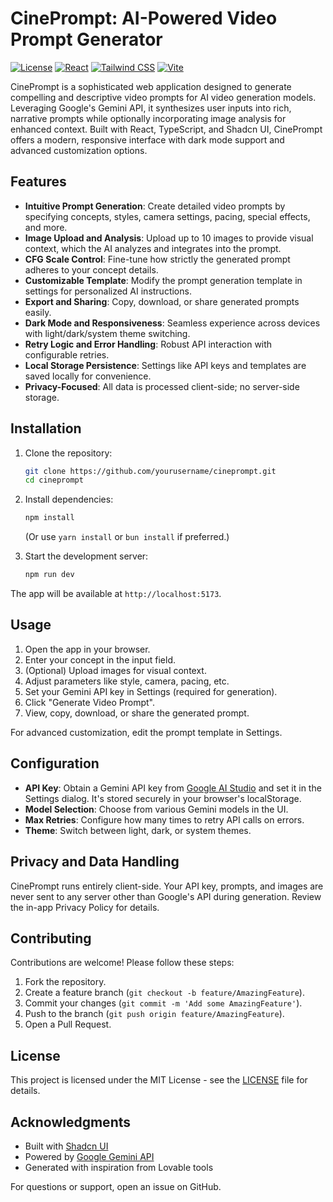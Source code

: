 # CinePrompt: AI-Powered Video Prompt Generator

[![License](https://img.shields.io/badge/license-MIT-blue.svg)](LICENSE)
[![React](https://img.shields.io/badge/React-18.3.1-blue.svg)](https://reactjs.org/)
[![Tailwind CSS](https://img.shields.io/badge/Tailwind_CSS-3.4.11-38B2AC.svg)](https://tailwindcss.com/)
[![Vite](https://img.shields.io/badge/Vite-5.4.1-purple.svg)](https://vitejs.dev/)

CinePrompt is a sophisticated web application designed to generate compelling and descriptive video prompts for AI video generation models. Leveraging Google's Gemini API, it synthesizes user inputs into rich, narrative prompts while optionally incorporating image analysis for enhanced context. Built with React, TypeScript, and Shadcn UI, CinePrompt offers a modern, responsive interface with dark mode support and advanced customization options.

## Features

- **Intuitive Prompt Generation**: Create detailed video prompts by specifying concepts, styles, camera settings, pacing, special effects, and more.
- **Image Upload and Analysis**: Upload up to 10 images to provide visual context, which the AI analyzes and integrates into the prompt.
- **CFG Scale Control**: Fine-tune how strictly the generated prompt adheres to your concept details.
- **Customizable Template**: Modify the prompt generation template in settings for personalized AI instructions.
- **Export and Sharing**: Copy, download, or share generated prompts easily.
- **Dark Mode and Responsiveness**: Seamless experience across devices with light/dark/system theme switching.
- **Retry Logic and Error Handling**: Robust API interaction with configurable retries.
- **Local Storage Persistence**: Settings like API keys and templates are saved locally for convenience.
- **Privacy-Focused**: All data is processed client-side; no server-side storage.

## Installation

1. Clone the repository:
   ```bash
   git clone https://github.com/yourusername/cineprompt.git
   cd cineprompt
   ```

2. Install dependencies:
   ```bash
   npm install
   ```
   (Or use `yarn install` or `bun install` if preferred.)

3. Start the development server:
   ```bash
   npm run dev
   ```

The app will be available at `http://localhost:5173`.

## Usage

1. Open the app in your browser.
2. Enter your concept in the input field.
3. (Optional) Upload images for visual context.
4. Adjust parameters like style, camera, pacing, etc.
5. Set your Gemini API key in Settings (required for generation).
6. Click "Generate Video Prompt".
7. View, copy, download, or share the generated prompt.

For advanced customization, edit the prompt template in Settings.

## Configuration

- **API Key**: Obtain a Gemini API key from [Google AI Studio](https://aistudio.google.com/) and set it in the Settings dialog. It's stored securely in your browser's localStorage.
- **Model Selection**: Choose from various Gemini models in the UI.
- **Max Retries**: Configure how many times to retry API calls on errors.
- **Theme**: Switch between light, dark, or system themes.

## Privacy and Data Handling

CinePrompt runs entirely client-side. Your API key, prompts, and images are never sent to any server other than Google's API during generation. Review the in-app Privacy Policy for details.

## Contributing

Contributions are welcome! Please follow these steps:
1. Fork the repository.
2. Create a feature branch (`git checkout -b feature/AmazingFeature`).
3. Commit your changes (`git commit -m 'Add some AmazingFeature'`).
4. Push to the branch (`git push origin feature/AmazingFeature`).
5. Open a Pull Request.

## License

This project is licensed under the MIT License - see the [LICENSE](LICENSE) file for details.

## Acknowledgments

- Built with [Shadcn UI](https://ui.shadcn.com/)
- Powered by [Google Gemini API](https://ai.google.dev/)
- Generated with inspiration from Lovable tools

For questions or support, open an issue on GitHub.
